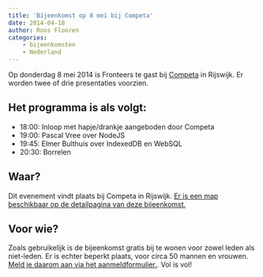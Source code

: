 ```yaml
---
title: 'Bijeenkomst op 8 mei bij Competa'
date: 2014-04-18
author: Roos Flooren
categories:
    - bijeenkomsten
    - Nederland
---
```


Op donderdag 8 mei 2014 is Fronteers te gast bij [Competa](http://www.competa.com/) in Rijswijk. Er worden twee of drie presentaties voorzien.

## Het programma is als volgt:

-   18:00: Inloop met hapje/drankje aangeboden door Competa
-   19:00: Pascal Vree over NodeJS
-   19:45: Elmer Bulthuis over IndexedDB en WebSQL
-   20:30: Borrelen

## Waar?

Dit evenement vindt plaats bij Competa in Rijswijk. [Er is een map beschikbaar op de detailpagina van deze bijeenkomst.](/bijeenkomsten/2014/competa)

## Voor wie?

Zoals gebruikelijk is de bijeenkomst gratis bij te wonen voor zowel leden als niet-leden. Er is echter beperkt plaats, voor circa 50 mannen en vrouwen. [Meld je daarom aan via het aanmeldformulier.](/bijeenkomsten/2014/competa). Vol is vol!
